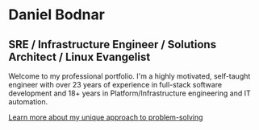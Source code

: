 # Daniel Bodnar

## SRE / Infrastructure Engineer / Solutions Architect / Linux Evangelist

Welcome to my professional portfolio.
I'm a highly motivated, self-taught engineer with over 23 years of experience in full-stack software development and 18+ years in Platform/Infrastructure engineering and IT automation.

[Learn more about my unique approach to problem-solving]

  [Learn more about my unique approach to problem-solving]: /about